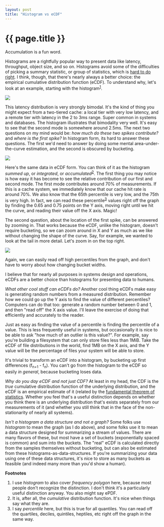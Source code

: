 ```yaml
---
layout: post
title: "Histogram vs eCDF"
---
```


{{ page.title }}
================

<p class="meta">Accumulation is a fun word.</p>

Histograms are a rightfully popular way to present data like latency, throughput, object size, and so on. Histograms avoid some of the difficulties of picking a summary statistic, or group of statistics, which is [hard to do right](https://brooker.co.za/blog/2017/12/28/mean.html). I think, though, that there's nearly always a better choice: the empirical cumulative distribution function (eCDF). To understand why, let's look at an example, starting with the histogram<sup>[1](#foot1)</sup>.

![](https://mbrooker-blog-images.s3.amazonaws.com/blog_hist_10bucket.png)

This latency distribution is very strongly bimodal. It's the kind of thing you might expect from a two-tiered cache: a local tier with very low latency, and a remote tier with latency in the 2 to 3ms range. Super common in systems and databases. The histogram illustrates that bimodality very well. It's easy to see that the second mode is somewhere around 2.5ms. The next two questions on my mind would be: *how much do these two spikes contribute?* and *where is the first spike?* In histogram form, its hard to answer these questions. The first we'd need to answer by doing some mental area-under-the-curve estimation, and the second is obscured by bucketing.

![](https://mbrooker-blog-images.s3.amazonaws.com/blog_ecdf.png)

Here's the same data in eCDF form. You can think of it as the histogram *summed up*, or *integrated*, or *accumulated*<sup>[2](#foot2)</sup>. The first thing you may notice is how easy it has become to see the relative contribution of our first and second mode. The first mode contributes around 70% of measurements. If this is a cache system, we immediately know that our cache hit rate is around 70%. We also know that the 65th percentile is very low, and the 75th is very high. In fact, we can read these percentile<sup>[3](#foot3)</sup> values right off the graph by finding the 0.65 and 0.75 points on the Y axis, moving right until we hit the curve, and reading their value off the X axis. Magic!

The second question, about the location of the first spike, can be answered by zooming in. That works because the eCDF, unlike the histogram, doesn't require bucketing, so we can zoom around in X and Y as much as we like without changing the shape of the curve. Say, for example, we wanted to look at the tail in more detail. Let's zoom in on the top right.

![](https://mbrooker-blog-images.s3.amazonaws.com/blog_ecdf_zoomed.png)

Again, we can easily read off high percentiles from the graph, and don't have to worry about how changing bucket widths.

I believe that for nearly all purposes in systems design and operations, eCDFs are a better choice than histograms for presenting data to humans.

*What other cool stuff can eCDFs do?*
Another cool thing eCDFs make easy is generating random numbers from a measured distribution. Remember how we could go up the Y axis to find the value of different percentiles? Computers can do that too: generate a random number between 0 and 1, and then "read off" the X axis value. I'll leave the exercise of doing that efficiently and accurately to the reader.
 
Just as easy as finding the value of a percentile is finding the percentile of a value. This is less frequently useful in systems, but occasionally it is nice to be able to ask "how much of an outlier is this value?". For example, say you're building a filesystem that can only store files less than 1MiB. Take the eCDF of file distributions in the world, find 1MB on the X axis, and the Y value will be the percentage of files your system will be able to store.

It's trivial to transform an eCDF into a histogram, by bucketing up first differences (f<sub>n+1</sub> - f<sub>n</sub>). You can't go from the histogram to the eCDF so easily *in general*, because bucketing loses data.

*Why do you day eCDF and not just CDF?*
At least in my head, the CDF is the *true* cumulative distribution function of the underlying distribution, and the eCDF is an empirical estimate of it (related by the [fundamental theorem of statistics](https://en.wikipedia.org/wiki/Glivenko%E2%80%93Cantelli_theorem). Whether you feel that's a useful distinction depends on whether you think there is an underlying distribution that's exists separately from our measurements of it (and whether you still think that in the face of the non-stationarity of nearly all systems).

*Isn't a histogram a data structure and not a graph?*
Some folks use *histogram* to mean the graph (as I do above), and some folks use it to mean a data structure designed for summarizing a stream of values. There are many flavors of these, but most have a set of buckets (exponentially spaced is common) and sum into the buckets. The "real" eCDF is calculated directly from the samples themselves without bucketing, but can also be estimated from these histograms-as-data-structures. If you're summarizing your data using one of these data structures, it's nice to store as many buckets as feasible (and indeed many more than you'd show a human).

**Footnotes**

 1. <a name="foot1"></a> I use *histogram* to also cover *frequency polygon* here, because most people don't recognize the distinction. I don't think it's a particularly useful distinction anyway. You also might say ePDF.
 2. <a name="foot2"></a> It is, after all, the *cumulative* distribution function. It's nice when things say what they are.
 3. <a name="foot3"></a> I say *percentile* here, but this is true for all quantiles. You can read off the quartiles, deciles, quintiles, heptiles, etc right off the graph in the same way.